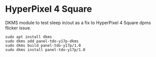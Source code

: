 # HyperPixel 4 Square

DKMS module to test sleep in/out as a fix to HyperPixel 4 Square dpms flicker issue.

```
sudo apt install dkms
sudo dkms add panel-tdo-y17p-dkms
sudo dkms build panel-tdo-y17p/1.0
sudo dkms install panel-tdo-y17p/1.0
```

